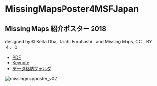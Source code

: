 # MissingMapsPoster4MSFJapan

## Missing Maps 紹介ポスター 2018
designed by © Keita Oba, Taichi Furuhashi　and Missing Maps, CC　BY　４．０

* [PDF](https://github.com/furuhashilab/MissingMapsPoster4MSFJapan/blob/master/2018/MissingMapPoster_v02.pdf)
* [Keynote](https://github.com/furuhashilab/MissingMapsPoster4MSFJapan/blob/master/2018/MissingMapPoster_v02.key09.key)
* [データ格納フォルダ](https://github.com/furuhashilab/MissingMapsPoster4MSFJapan/tree/master/2018)

![missingmapposter_v02](https://user-images.githubusercontent.com/30496994/40758801-04fc121a-64ca-11e8-82ee-8ab62b666ac8.jpeg)
